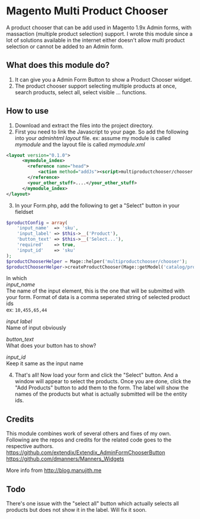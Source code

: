 # Magento Multi Product Chooser
A product chooser that can be add used in Magento 1.9x Admin forms, with massaction (multiple product selection) support. I wrote this module since a lot of solutions available in the internet either doesn't allow multi product selection or cannot be added to an Admin form. 

What does this module do?
-------------------------
1) It can give you a Admin Form Button to show a Product Chooser widget.
2) The product chooser support selecting multiple products at once, search products, select all, select visible ... functions.

How to use
----------

1) Download and extract the files into the project directory.
2) First you need to link the Javascript to your page. So add the following into your *adminhtml layout* file.
ex: assume my module is called *mymodule* and the layout file is called *mymodule.xml*

```xml
<layout version="0.1.0">
      <mymodule_index>
        <reference name="head">
            <action method="addJs"><script>multiproductchooser/chooser.js</script></action>
        </reference>
        <your_other_stuff>....</your_other_stuff>
      </mymodule_index>
</layout>
```

3) In your Form.php, add the following to get a "Select" button in your fieldset
```php
$productConfig = array(
    'input_name'  => 'sku',
    'input_label' => $this->__('Product'),
    'button_text' => $this->__('Select...'),
    'required'    => true,
    'input_id'    => 'sku'
);
$productChooserHelper = Mage::helper('multiproductchooser/chooser');
$productChooserHelper->createProductChooser(Mage::getModel('catalog/product'), $fieldset, $productConfig);
```

In which  
*input_name*  
The name of the input element, this is the one that will be submitted with your form. Format of data is a comma seperated string of selected product ids  
ex: ```10,455,65,44```

*input label*  
Name of input obviously

*button_text*  
What does your button has to show?

*input_id*  
Keep it same as the input name

4) That's all! Now load your form and click the "Select" button. And a window will appear to select the products. Once you are done, click the "Add Products" button to add them to the form. The label will show the names of the products but what is actually submitted will be the entity ids.

Credits
-------
This module combines work of several others and fixes of my own. Following are the repos and credits for the related code goes to the respective authors.  
https://github.com/extendix/Extendix_AdminFormChooserButton  
https://github.com/dmanners/Manners_Widgets

More info from http://blog.manujith.me  

Todo
----
There's one issue with the "select all" button which actually selects all products but does not show it in the label. Will fix it soon.


